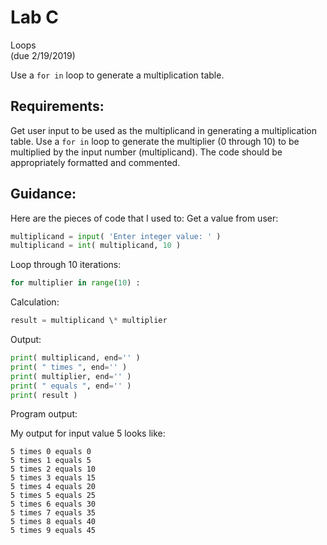 # Lab C

Loops\
(due 2/19/2019)

Use a `for in` loop to generate a multiplication table.

## Requirements:

Get user input to be used as the multiplicand in generating a
multiplication table.
Use a `for in` loop to generate the multiplier (0 through 10)
to be multiplied by the input number (multiplicand).
The code should be appropriately formatted and commented.

## Guidance:

Here are the pieces of code that I used to:
Get a value from user:

```py
multiplicand = input( 'Enter integer value: ' )
multiplicand = int( multiplicand, 10 )
```

Loop through 10 iterations:

```py
for multiplier in range(10) :
```

Calculation:

```py
result = multiplicand \* multiplier
```

Output:

```py
print( multiplicand, end='' )
print( " times ", end='' )
print( multiplier, end='' )
print( " equals ", end='' )
print( result )
```

Program output:

My output for input value 5 looks like:

```
5 times 0 equals 0
5 times 1 equals 5
5 times 2 equals 10
5 times 3 equals 15
5 times 4 equals 20
5 times 5 equals 25
5 times 6 equals 30
5 times 7 equals 35
5 times 8 equals 40
5 times 9 equals 45
```

